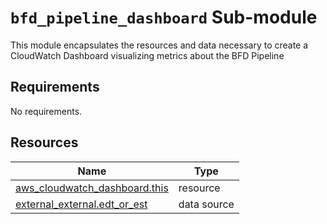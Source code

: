 # `bfd_pipeline_dashboard` Sub-module

This module encapsulates the resources and data necessary to create a CloudWatch Dashboard
visualizing metrics about the BFD Pipeline

<!-- BEGIN_TF_DOCS -->
<!-- GENERATED WITH `terraform-docs .`
     Manually updating the README.md will be overwritten.
     For more details, see the file '.terraform-docs.yml' or
     https://terraform-docs.io/user-guide/configuration/
-->
## Requirements

No requirements.

<!-- GENERATED WITH `terraform-docs .`
Manually updating the README.md will be overwritten.
For more details, see the file '.terraform-docs.yml' or
https://terraform-docs.io/user-guide/configuration/
-->

## Resources

| Name | Type |
|------|------|
| [aws_cloudwatch_dashboard.this](https://registry.terraform.io/providers/hashicorp/aws/latest/docs/resources/cloudwatch_dashboard) | resource |
| [external_external.edt_or_est](https://registry.terraform.io/providers/hashicorp/external/latest/docs/data-sources/external) | data source |
<!-- END_TF_DOCS -->
